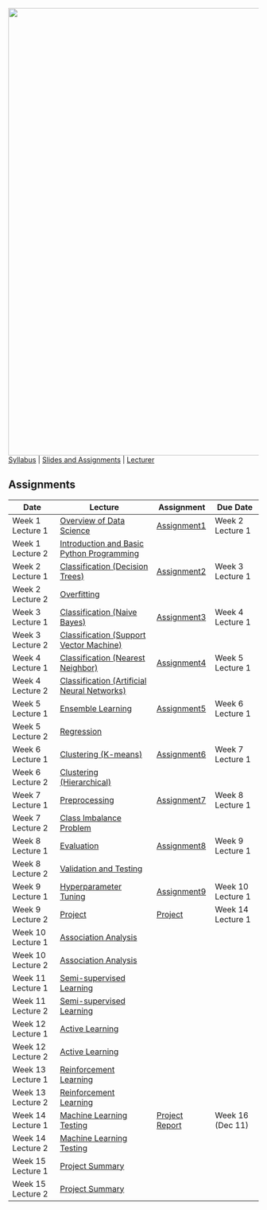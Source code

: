 [<img width=900 src="https://github.com/hil-se/fds/blob/master/img/title.png?raw=yes">](https://github.com/hil-se/fds/blob/master/README.md)   
[Syllabus](https://github.com/hil-se/fds/blob/master/README.md) |
[Slides and Assignments](https://github.com/hil-se/fds/blob/master/assignments/README.md) |
[Lecturer](http://azhe825.github.io) 

## Assignments
| Date | Lecture | Assignment | Due Date | 
|------|-------|------------|----------|
| Week 1 Lecture 1 | [Overview of Data Science](https://docs.google.com/presentation/d/1dkV6Nx_eauFLGNPBSfvwOaBU0WxMTZzw81h6ewsMf1Q/edit?usp=sharing)     | [Assignment1](https://github.com/hil-se/fds/blob/master/assignments/assignment1.md)  | Week 2 Lecture 1        |
| Week 1 Lecture 2 | [Introduction and Basic Python Programming](https://docs.google.com/presentation/d/1IoGxJoTB2FYw7lZ7lOWfKTaWtESohBVLl9TIN62ID-c/edit?usp=sharing)     |           |         |
| Week 2 Lecture 1 | [Classification (Decision Trees)](https://docs.google.com/presentation/d/1tqX2AAjtGqiiYTfdt2Hs3csGTWI4QzNJA9gHA_IMnss/edit?usp=sharing)     | [Assignment2](https://github.com/hil-se/fds/blob/master/assignments/assignment2.md)  | Week 3 Lecture 1        |
| Week 2 Lecture 2 |   [Overfitting](https://docs.google.com/presentation/d/1LlKRsMDKiuDeQ1y4eomKYO4RM00JYnrtrkj3K859Gm8/edit?usp=sharing)   |           |         |
| Week 3 Lecture 1 |   [Classification (Naive Bayes)](https://docs.google.com/presentation/d/12mEZedntHahTNc5bWPuhg2B9JpAqhSFogqT8lJZVRL4/edit?usp=sharing)   | [Assignment3](https://github.com/hil-se/fds/blob/master/assignments/assignment3.md) |   Week 4 Lecture 1  |
| Week 3 Lecture 2 |   [Classification (Support Vector Machine)](https://docs.google.com/presentation/d/1_TGL4VJq-3_mUbSswIiVMB_xycwx70qr8COl99OoUHY/edit?usp=sharing)  |           |         |
| Week 4 Lecture 1 |   [Classification (Nearest Neighbor)](https://docs.google.com/presentation/d/1n4NersfY_W2gyxXrpWrfnBAMlTziVxdnGMmvnriBoic/edit?usp=sharing)   | [Assignment4](https://github.com/hil-se/fds/blob/master/assignments/assignment4.md) |   Week 5 Lecture 1    |
| Week 4 Lecture 2 |   [Classification (Artificial Neural Networks)](https://docs.google.com/presentation/d/1fTjhSUPnSUAyfvpQe7WxuFc8lRIo-sqsTRrVaF34lJ8/edit?usp=sharing)  |           |         |
| Week 5 Lecture 1 | [Ensemble Learning](https://docs.google.com/presentation/d/1ytwEibcPHl8rq9M2XaXKDF0bCZhXKK0Xo8fp0RIxRNY/edit?usp=sharing)     | [Assignment5](https://github.com/hil-se/fds/blob/master/assignments/assignment5.md) |   Week 6 Lecture 1  |
| Week 5 Lecture 2 | [Regression](https://docs.google.com/presentation/d/1PQrvUvrVwzV6Xl3qhh9WVuntjPReMHKBXVq52jTqzw4/edit?usp=sharing)     |     |            |          |
| Week 6 Lecture 1 | [Clustering (K-means)](https://docs.google.com/presentation/d/1-cKLbo7SIkRSLpyLyrxZFoR6cyGd-N-zcmvw6hsd3rk/edit?usp=sharing)    |   [Assignment6](https://github.com/hil-se/fds/blob/master/assignments/assignment6.md)         |     Week 7 Lecture 1      |
| Week 6 Lecture 2 | [Clustering (Hierarchical)](https://docs.google.com/presentation/d/1kIEm8fWmXQB9g7Oz33STLLPTjolzGVMwMkr_hpnCRQw/edit?usp=sharing)    |    |           |         |
| Week 7 Lecture 1 | [Preprocessing](https://docs.google.com/presentation/d/1bVw88nbGA6nZzod_CWEBkZi2aT8esFa92jM0Y8A2hxY/edit?usp=sharing)     | [Assignment7](https://github.com/hil-se/fds/blob/master/assignments/assignment7.md)  | Week 8 Lecture 1        |
| Week 7 Lecture 2 | [Class Imbalance Problem](https://docs.google.com/presentation/d/10OEr0SODbjYyuaDxxQ6IiVzOVKB1-R3keInR2hEPG8w/edit?usp=sharing)    |           |         |
| Week 8 Lecture 1 | [Evaluation](https://docs.google.com/presentation/d/1HXhH57lF3MtknPvYk6B5aKOlDvXRO8rITz31XzOqZxc/edit?usp=sharing)   | [Assignment8](https://github.com/hil-se/fds/blob/master/assignments/assignment8.md)  | Week 9 Lecture 1        |
| Week 8 Lecture 2 | [Validation and Testing](https://docs.google.com/presentation/d/1sC9Q0Y_-gzYzRv2EdGlOA_GzHawGj5mh_iu0659tAuY/edit?usp=sharing)    |           |         |
| Week 9 Lecture 1 | [Hyperparameter Tuning]()     |  [Assignment9](https://github.com/hil-se/fds/blob/master/assignments/assignment9.md)  |    Week 10 Lecture 1   |
| Week 9 Lecture 2 | [Project]()     |[Project](https://github.com/hil-se/fds/blob/master/project/README.md) |Week 14 Lecture 1  |
| Week 10 Lecture 1 | [Association Analysis]()     | | |
| Week 10 Lecture 2 | [Association Analysis]()    |           |         |
| Week 11 Lecture 1 | [Semi-supervised Learning]()     |  |   |
| Week 11 Lecture 2 | [Semi-supervised Learning]()    |   |         |
| Week 12 Lecture 1 | [Active Learning]()     |  | |
| Week 12 Lecture 2 | [Active Learning]()    |           |         |
| Week 13 Lecture 1 | [Reinforcement Learning]()     |    |    |
| Week 13 Lecture 2 | [Reinforcement Learning]()    |           |         |
| Week 14 Lecture 1 | [Machine Learning Testing]()     | [Project Report](https://github.com/hil-se/fds/blob/master/project/report.md) | Week 16 (Dec 11) |
| Week 14 Lecture 2 | [Machine Learning Testing]()     | | |
| Week 15 Lecture 1 | [Project Summary]()     | | |
| Week 15 Lecture 2 | [Project Summary]()     | | |
